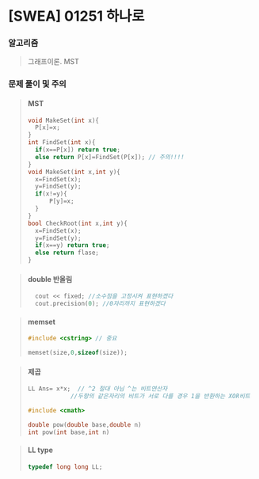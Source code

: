 # [SWEA] 01251 하나로

### 알고리즘

> 그래프이론. MST

### 문제 풀이 및 주의

> #### MST
>
> ```c++
> void MakeSet(int x){
> 	P[x]=x;
> }
> int FindSet(int x){
> 	if(x==P[x]) return true;
> 	else return P[x]=FindSet(P[x]); // 주의!!!!
> }
> void MakeSet(int x,int y){
> 	x=FindSet(x);
> 	y=FindSet(y);
> 	if(x!=y){
> 		P[y]=x;
> 	}
> }
> bool CheckRoot(int x,int y){
> 	x=FindSet(x);
> 	y=FindSet(y);
> 	if(x==y) return true;
> 	else return flase;
> }
> ```
>

> #### double 반올림
>
> ```c++
>	cout << fixed; //소수점을 고정시켜 표현하겠다
> 	cout.precision(0); //0자리까지 표현하겠다
>```

> ####  memset
>
> ```c++
> #include <cstring> // 중요
> 
> memset(size,0,sizeof(size));
> ```

> ####  제곱
>
> ```c++
> LL Ans= x*x;  // ^2 절대 아님 ^는 비트연산자
> 			  //두항의 같은자리의 비트가 서로 다를 경우 1을 반환하는 XOR비트
> 
> #include <cmath>
> 
> double pow(double base,double n)
> int pow(int base,int n)
> ```

> ####  LL type 
>
> ```c++
> typedef long long LL;
> ```

